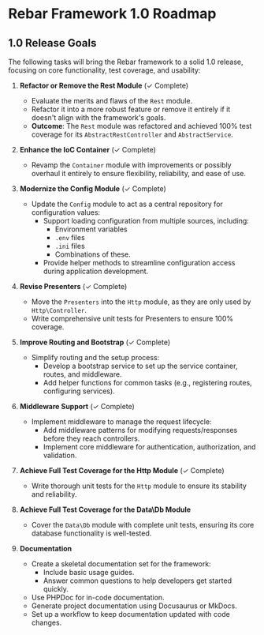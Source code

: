 # Rebar Framework 1.0 Roadmap

## 1.0 Release Goals
The following tasks will bring the Rebar framework to a solid 1.0 release, focusing on core functionality, test coverage, and usability:

1. **Refactor or Remove the Rest Module** (✓ Complete)  
   - Evaluate the merits and flaws of the `Rest` module.  
   - Refactor it into a more robust feature or remove it entirely if it doesn't align with the framework's goals.  
   - **Outcome**: The `Rest` module was refactored and achieved 100% test coverage for its `AbstractRestController` and `AbstractService`.

2. **Enhance the IoC Container** (✓ Complete)  
   - Revamp the `Container` module with improvements or possibly overhaul it entirely to ensure flexibility, reliability, and ease of use.

3. **Modernize the Config Module** (✓ Complete)  
   - Update the `Config` module to act as a central repository for configuration values:  
     - Support loading configuration from multiple sources, including:  
       - Environment variables  
       - `.env` files  
       - `.ini` files  
       - Combinations of these.  
     - Provide helper methods to streamline configuration access during application development.

4. **Revise Presenters** (✓ Complete)  
   - Move the `Presenters` into the `Http` module, as they are only used by `Http\Controller`.  
   - Write comprehensive unit tests for Presenters to ensure 100% coverage.

5. **Improve Routing and Bootstrap** (✓ Complete)  
   - Simplify routing and the setup process:  
     - Develop a bootstrap service to set up the service container, routes, and middleware.  
     - Add helper functions for common tasks (e.g., registering routes, configuring services).

6. **Middleware Support** (✓ Complete)  
   - Implement middleware to manage the request lifecycle:  
     - Add middleware patterns for modifying requests/responses before they reach controllers.  
     - Implement core middleware for authentication, authorization, and validation.

7. **Achieve Full Test Coverage for the Http Module** (✓ Complete)  
   - Write thorough unit tests for the `Http` module to ensure its stability and reliability.

8. **Achieve Full Test Coverage for the Data\Db Module**  
   - Cover the `Data\Db` module with complete unit tests, ensuring its core database functionality is well-tested.

9. **Documentation**  
   - Create a skeletal documentation set for the framework:  
     - Include basic usage guides.  
     - Answer common questions to help developers get started quickly.  
   - Use PHPDoc for in-code documentation.  
   - Generate project documentation using Docusaurus or MkDocs.  
   - Set up a workflow to keep documentation updated with code changes.
